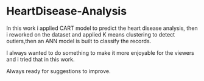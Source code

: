# HeartDisease-Analysis

In this work i applied CART model to predict the heart disease analysis, then i reworked on the dataset and applied K means clustering to detect outiers,then an ANN model is built to classify the records.

I always wanted to do something to make it more enjoyable for the viewers and i tried that in this work.

Always ready for suggestions to improve.
